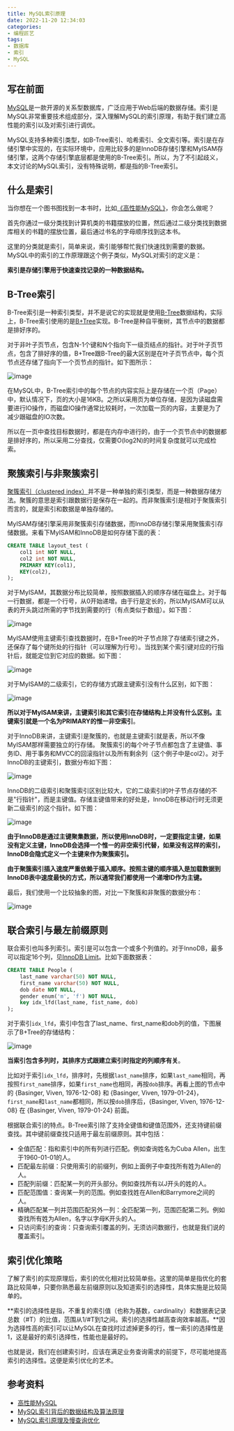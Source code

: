 ```yaml
---
title: MySQL索引原理
date: 2022-11-20 12:34:03
categories:
- 编程匠艺
tags:
- 数据库
- 索引
- MySQL
---
```


## 写在前面

[MySQL](https://www.mysql.com/)是一款开源的关系型数据库，广泛应用于Web后端的数据存储。索引是MySQL非常重要技术组成部分，深入理解MySQL的索引原理，有助于我们建立高性能的索引以及对索引进行调优。

MySQL支持多种索引类型，如B-Tree索引、哈希索引、全文索引等。索引是在存储引擎中实现的，在实际环境中，应用比较多的是InnoDB存储引擎和MyISAM存储引擎，这两个存储引擎底层都是使用的B-Tree索引。所以，为了不引起歧义，本文讨论的MySQL索引，没有特殊说明，都是指的B-Tree索引。

<!--more-->

## 什么是索引

当你想在一个图书图找到一本书时，比如[《高性能MySQL》](https://item.jd.com/11220393.html)，你会怎么做呢？

首先你通过一级分类找到计算机类的书籍摆放的位置，然后通过二级分类找到数据库相关的书籍的摆放位置，最后通过书名的字母顺序找到这本书。

这里的分类就是索引，简单来说，索引能够帮忙我们快速找到需要的数据。MySQL中的索引的工作原理跟这个例子类似，MySQL对索引的定义是：

**索引是存储引擎用于快速查找记录的一种数据结构。**

## B-Tree索引

B-Tree索引是一种索引类型，并不是说它的实现就是使用[B-Tree](https://en.wikipedia.org/wiki/B-tree)数据结构，实际上，B-Tree索引使用的是[B+Tree](https://en.wikipedia.org/wiki/B%2B_tree)实现。B-Tree是种自平衡树，其节点中的数据都是排好序的。

对于非叶子页节点，包含N-1个键和N个指向下一级页结点的指针。对于叶子页节点，包含了排好序的值，B+Tree跟B-Tree的最大区别是在叶子页节点中，每个页节点还存储了指向下一个页节点的指针。如下图所示：

![image](/images/principal-of-mysql-indexes/btree.png)

在MySQL中，B-Tree索引中的每个节点的内容实际上是存储在一个页（Page）中，默认情况下，页的大小是16KB。之所以采用页为单位存储，是因为读磁盘需要进行IO操作，而磁盘IO操作通常比较耗时，一次加载一页的内容，主要是为了减少跟磁盘的IO次数。

所以在一页中查找目标数据时，都是在内存中进行的，由于一个页节点中的数据都是排好序的，所以采用二分查找，仅需要O(log2N)的时间复杂度就可以完成检索。

## 聚簇索引与非聚簇索引

[聚簇索引（clustered index）](https://dev.mysql.com/doc/refman/5.7/en/innodb-index-types.html)并不是一种单独的索引类型，而是一种数据存储方法。聚簇的意思是索引跟数据行是保存在一起的。而非聚簇索引是相对于聚簇索引而言的，就是索引和数据是单独存储的。

MyISAM存储引擎采用非聚簇索引存储数据，而InnoDB存储引擎采用聚簇索引存储数据。来看下MyISAM和InnoDB是如何存储下面的表：

```sql
CREATE TABLE layout_test (
    col1 int NOT NULL,
    col2 int NOT NULL,
    PRIMARY KEY(col1),
    KEY(col2),
);
```

对于MyISAM，其数据分布比较简单，按照数据插入的顺序存储在磁盘上。对于每一行数据，都是一个行号，从0开始递增。由于行是定长的，所以MyISAM可以从表的开头跳过所需的字节找到需要的行（有点类似于数组）。如下图：

![image](/images/principal-of-mysql-indexes/non-clustered-index.png)

MyISAM使用主键索引查找数据时，在B+Tree的叶子节点除了存储索引键之外，还保存了每个键所处的行指针（可以理解为行号）。当找到某个索引键对应的行指针后，就能定位到它对应的数据。如下图：

![image](/images/principal-of-mysql-indexes/myisam-primary-key-layout.png)

对于MyISAM的二级索引，它的存储方式跟主键索引没有什么区别，如下图：

![image](/images/principal-of-mysql-indexes/myisam-secondary-key-layout.png)

**所以对于MyISAM来讲，主键索引和其它索引在存储结构上并没有什么区别。主键索引就是一个名为PRIMARY的惟一非空索引**。

对于InnoDB来讲，主键索引是聚簇的，也就是主键索引就是表，所以不像MyISAM那样需要独立的行存储。 聚簇索引的每个叶子节点都包含了主键值、事务ID、用于事务和MVCC的回滚指针以及所有剩余列（这个例子中是col2）。对于InnoDB的主键索引，数据分布如下图：

![image](/images/principal-of-mysql-indexes/innodb-primary-key-layout.png)

InnoDB的二级索引和聚簇索引区别比较大，它的二级索引的叶子节点存储的不是"行指针"，而是主键值。存储主键值带来的好处是，InnoDB在移动行时无须更新二级索引的这个指针。如下图：

![image](/images/principal-of-mysql-indexes/innodb-secondary-key-layout.png)

**由于InnoDB是通过主键聚集数据，所以使用InnoDB时，一定要指定主键，如果没有定义主键，InnoDB会选择一个惟一的非空索引代替，如果没有这样的索引，InnoDB会隐式定义一个主键来作为聚簇索引。**

**由于聚簇索引插入速度严重依赖于插入顺序。按照主键的顺序插入是加载数据到InnoDB表中速度最快的方式，所以通常我们都使用一个递增ID作为主键。**

最后，我们使用一个比较抽象的图，对比一下聚簇和非聚簇的数据分布：

![image](/images/principal-of-mysql-indexes/clustered-and-nonclustered-cmp.png)

## 联合索引与最左前缀原则

联合索引也叫多列索引。索引是可以包含一个或多个列值的。对于InnoDB，最多可以指定16个列，见[InnoDB Limit](https://dev.mysql.com/doc/refman/5.7/en/innodb-limits.html)。比如下面数据表：

```sql
CREATE TABLE People (
    last_name varchar(50) NOT NULL,
    first_name varchar(50) NOT NULL,
    dob date NOT NULL,
    gender enum('m', 'f') NOT NULL,
    key idx_lfd(last_name, fist_name, dob)
);
```

对于索引`idx_lfd`，索引中包含了last_name、first_name和dob列的值，下图展示了B+Tree的存储结构：

![image](/images/principal-of-mysql-indexes/multicol-index.png)

**当索引包含多列时，其排序方式跟建立索引时指定的列顺序有关**。

比如对于索引`idx_lfd`，排序时，先根据`last_name`排序，如果`last_name`相同，再按照`first_name`排序，如果`first_name`也相同，再按`dob`排序。再看上图的节点中的 {Basinger, Viven, 1976-12-08} 和 {Basinger, Viven, 1979-01-24}，`first_name`和`last_name`都相同，所以按`dob`排序后，{Basinger, Viven, 1976-12-08} 在 {Basinger, Viven, 1979-01-24} 前面。

根据联合索引的特点。B-Tree索引除了支持全键值和键值范围外，还支持键前缀查找。其中键前缀查找只适用于最左前缀原则。其中包括：

- 全值匹配：指和索引中的所有列进行匹配。例如查询姓名为Cuba Allen，出生于1960-01-01的人。
- 匹配最左前缀：只使用索引的前缀列，例如上面例子中查找所有姓为Allen的人。
- 匹配列前缀：匹配某一列的开头部分。例如查找所有以J开头的姓的人。
- 匹配范围值：查询某一列的范围。例如查找姓在Allen和Barrymore之间的人。
- 精确匹配某一列并范围匹配另外一列：全匹配第一列，范围匹配第二列。例如查找所有姓为Allen，名字以字母K开头的人。
- 只访问索引的查询：只查询索引覆盖的列，无须访问数据行，也就是我们说的覆盖索引。

## 索引优化策略
了解了索引的实现原理后，索引的优化相对比较简单些。这里的简单是指优化的套路比较简单，只要你熟悉最左前缀原则以及知道索引的选择性，具体实施是比较简单的。

**索引的选择性是指，不重复的索引值（也称为基数，cardinality）和数据表记录总数（#T）的比值，范围从1/#T到1之间。索引的选择性越高查询效率越高。**因为选择性高的索引可以让MySQL在查找时过滤掉更多的行，惟一索引的选择性是1，这是最好的索引选择性，性能也是最好的。

也就是说，我们在创建索引时，应该在满足业务查询需求的前提下，尽可能地提高索引的选择性。这便是索引优化的艺术。

## 参考资料
- [高性能MySQL](https://item.jd.com/11220393.html)
- [MySQL索引背后的数据结构及算法原理](https://blog.codinglabs.org/articles/theory-of-mysql-index.html)
- [MySQL索引原理及慢查询优化](https://tech.meituan.com/2014/06/30/mysql-index.html)
